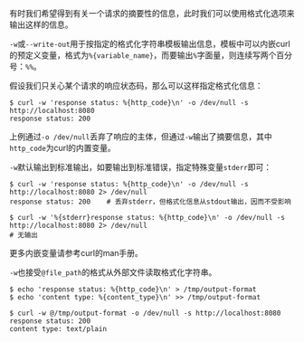 有时我们希望得到有关一个请求的摘要性的信息，此时我们可以使用格式化选项来输出这样的信息。

`-w`或`--write-out`用于按指定的格式化字符串模板输出信息，模板中可以内嵌curl的预定义变量，格式为`%{variable_name}`，而要输出`%`字面量，则连续写两个百分号：`%%`。

假设我们只关心某个请求的响应状态码，那么可以这样指定格式化信息：

```shell
$ curl -w 'response status: %{http_code}\n' -o /dev/null -s http://localhost:8080
response status: 200
```

上例通过`-o /dev/null`丢弃了响应的主体，但通过`-w`输出了摘要信息，其中`http_code`为curl的内置变量。

`-w`默认输出到标准输出，如要输出到标准错误，指定特殊变量`stderr`即可：

```shell
$ curl -w 'response status: %{http_code}\n' -o /dev/null -s http://localhost:8080 2> /dev/null
response status: 200	# 丢弃stderr，但格式化信息从stdout输出，因而不受影响

$ curl -w '%{stderr}response status: %{http_code}\n' -o /dev/null -s http://localhost:8080 2> /dev/null
# 无输出
```

更多内嵌变量请参考curl的man手册。

`-w`也接受`@file_path`的格式从外部文件读取格式化字符串。

```shell
$ echo 'response status: %{http_code}\n' > /tmp/output-format
$ echo 'content type: %{content_type}\n' >> /tmp/output-format

$ curl -w @/tmp/output-format -o /dev/null -s http://localhost:8080
response status: 200
content type: text/plain
```
